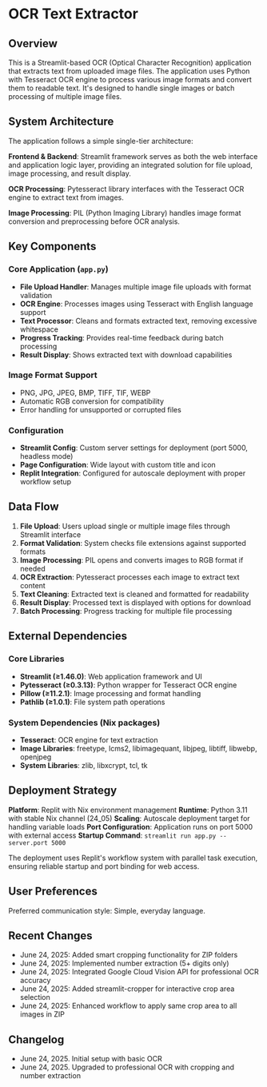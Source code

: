 # OCR Text Extractor

## Overview

This is a Streamlit-based OCR (Optical Character Recognition) application that extracts text from uploaded image files. The application uses Python with Tesseract OCR engine to process various image formats and convert them to readable text. It's designed to handle single images or batch processing of multiple image files.

## System Architecture

The application follows a simple single-tier architecture:

**Frontend & Backend**: Streamlit framework serves as both the web interface and application logic layer, providing an integrated solution for file upload, image processing, and result display.

**OCR Processing**: Pytesseract library interfaces with the Tesseract OCR engine to extract text from images.

**Image Processing**: PIL (Python Imaging Library) handles image format conversion and preprocessing before OCR analysis.

## Key Components

### Core Application (`app.py`)
- **File Upload Handler**: Manages multiple image file uploads with format validation
- **OCR Engine**: Processes images using Tesseract with English language support
- **Text Processor**: Cleans and formats extracted text, removing excessive whitespace
- **Progress Tracking**: Provides real-time feedback during batch processing
- **Result Display**: Shows extracted text with download capabilities

### Image Format Support
- PNG, JPG, JPEG, BMP, TIFF, TIF, WEBP
- Automatic RGB conversion for compatibility
- Error handling for unsupported or corrupted files

### Configuration
- **Streamlit Config**: Custom server settings for deployment (port 5000, headless mode)
- **Page Configuration**: Wide layout with custom title and icon
- **Replit Integration**: Configured for autoscale deployment with proper workflow setup

## Data Flow

1. **File Upload**: Users upload single or multiple image files through Streamlit interface
2. **Format Validation**: System checks file extensions against supported formats
3. **Image Processing**: PIL opens and converts images to RGB format if needed
4. **OCR Extraction**: Pytesseract processes each image to extract text content
5. **Text Cleaning**: Extracted text is cleaned and formatted for readability
6. **Result Display**: Processed text is displayed with options for download
7. **Batch Processing**: Progress tracking for multiple file processing

## External Dependencies

### Core Libraries
- **Streamlit (≥1.46.0)**: Web application framework and UI
- **Pytesseract (≥0.3.13)**: Python wrapper for Tesseract OCR engine
- **Pillow (≥11.2.1)**: Image processing and format handling
- **Pathlib (≥1.0.1)**: File system path operations

### System Dependencies (Nix packages)
- **Tesseract**: OCR engine for text extraction
- **Image Libraries**: freetype, lcms2, libimagequant, libjpeg, libtiff, libwebp, openjpeg
- **System Libraries**: zlib, libxcrypt, tcl, tk

## Deployment Strategy

**Platform**: Replit with Nix environment management
**Runtime**: Python 3.11 with stable Nix channel (24_05)
**Scaling**: Autoscale deployment target for handling variable loads
**Port Configuration**: Application runs on port 5000 with external access
**Startup Command**: `streamlit run app.py --server.port 5000`

The deployment uses Replit's workflow system with parallel task execution, ensuring reliable startup and port binding for web access.

## User Preferences

Preferred communication style: Simple, everyday language.

## Recent Changes

- June 24, 2025: Added smart cropping functionality for ZIP folders
- June 24, 2025: Implemented number extraction (5+ digits only) 
- June 24, 2025: Integrated Google Cloud Vision API for professional OCR accuracy
- June 24, 2025: Added streamlit-cropper for interactive crop area selection
- June 24, 2025: Enhanced workflow to apply same crop area to all images in ZIP

## Changelog

- June 24, 2025. Initial setup with basic OCR
- June 24, 2025. Upgraded to professional OCR with cropping and number extraction